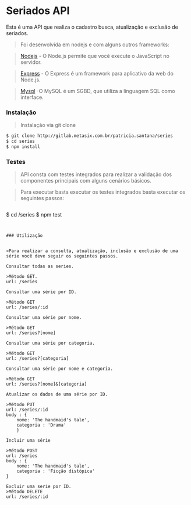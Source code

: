 # Seriados API

Esta é uma API que realiza o cadastro busca, atualização e exclusão de seriados. 


>Foi desenvolvida em nodejs e com alguns outros frameworks:

>[Nodejs](nodejs.org) - O Node.js permite que você execute o JavaScript no servidor.

>[Express](expressjs.com) - O Express é um framework para aplicativo da web do Node.js.

>[Mysql](mysql.com)  -O MySQL é um SGBD, que utiliza a linguagem SQL como interface. 


### Instalação

>Instalação via git clone
```bash
$ git clone http://gitlab.metasix.com.br/patricia.santana/series
$ cd series
$ npm install
```

### Testes

>API consta com testes integrados para realizar a validação dos componentes principais com alguns cenários básicos. 


>Para executar basta executar os testes integrados basta executar os seguintes passos:

>```bash
$ cd /series
$ npm test
```


### Utilização 

 
>Para realizar a consulta, atualização, inclusão e exclusão de uma série você deve seguir os seguintes passos.

Consultar todas as series.

>Método GET.
url: /series

Consultar uma série por ID.

>Método GET
url: /series/:id

Consultar uma série por nome.

>Método GET
url: /series?[nome]

Consultar uma série por categoria.

>Método GET
url: /series?[categoria]

Consultar uma série por nome e categoria.

>Método GET
url: /series?[nome]&[categoria]

Atualizar os dados de uma série por ID.

>Método PUT
url: /series/:id
body : {
	nome: 'The handmaid's tale',
    categoria : 'Drama'
    }

Incluir uma série

>Método POST
url: /series
body : {
    nome: 'The handmaid's tale',
    categoria : 'Ficção distópica'
}

Excluir uma serie por ID.
>Método DELETE
url: /series/:id